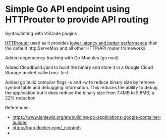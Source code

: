 # Simple Go API endpoint using HTTProuter to provide API routing

Syntax/linting with VSCode plugins

[HTTProuter](https://github.com/julienschmidt/httprouter) used as it provides [lower latency and better performance](https://github.com/julienschmidt/go-http-routing-benchmark) than the default http.ServeMux and all other HTTP/API router frameworks.

Added dependency tracking with Go Modules (go.mod)

Added Cloudbuild.yaml to build the binary and store it in a Google Cloud Storage bucket called *anz-test*.

Added go build compiler flags -s and -w to reduce binary size by remove symbol table and debugging information. This reduces the ability to debug the application but it does reduce the binary size from 7.4MB to 5.8MB, a 22% reduction.

References:
 - https://www.ianlewis.org/en/building-go-applications-google-container-builder
 - https://hub.docker.com/_/scratch
 - 
